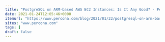 ```yaml
---
title: "PostgreSQL on ARM-based AWS EC2 Instances: Is It Any Good? - Percona Database Performance Blog"
date: 2021-01-24T12:05:46+0000
itemurl: "https://www.percona.com/blog/2021/01/22/postgresql-on-arm-based-aws-ec2-instances-is-it-any-good/"
sites: "www.percona.com"
tags: [
draft: false
---
```

